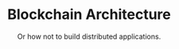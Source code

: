 ---
layout: "post"
title: "Blockchain Architecture"
subtitle: "Or how not to build distributed applications."
image: "default.jpg"
category: "Blog"
tags: ["Blockchain", "Architecture"]
link:
  type: "external"
  source: "linkedin"
  url: "https://www.linkedin.com/pulse/blockchain-architecture-adi-ben-ari/"
---